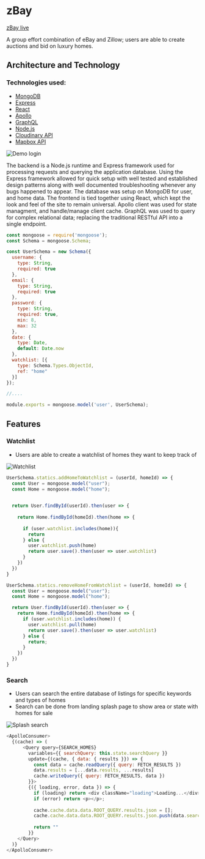 # zBay

 [zBay live](https://the-zbay.herokuapp.com/)

A group effort combination of eBay and Zillow; users are able to create auctions and bid on luxury homes.



## Architecture and Technology


### Technologies used: 
* [MongoDB](https://www.mongodb.com/)
* [Express](https://expressjs.com/)
* [React](https://reactjs.org/)
* [Apollo](https://www.apollographql.com/)
* [GraphQL](https://graphql.org/)
* [Node.js](https://nodejs.org/)
* [Cloudinary API](https://cloudinary.com/)
* [Mapbox API](https://www.mapbox.com/)

<div><img src="https://github.com/ivopavlov87/zBay/blob/heroku-deployment/ModalGif.gif" alt="Demo login" /></div>

The backend is a Node.js runtime and Express framework used for processing requests and querying the application database. Using the Express framework allowed for quick setup with well tested and established design patterns along with well documented troubleshooting whenever any bugs happened to appear. The database was setup on MongoDB for user, and home data. The frontend is tied together using React, which kept the look and feel of the site to remain universal. Apollo client was used for state managment, and handle/manage client cache. GraphQL was used to query for complex relational data; replacing the traditional RESTful API into a single endpoint.

```javascript
const mongoose = require('mongoose');
const Schema = mongoose.Schema;

const UserSchema = new Schema({
  username: {
    type: String,
    required: true
  },
  email: {
    type: String,
    required: true
  },
  password: {
    type: String,
    required: true,
    min: 8,
    max: 32
  },
  date: {
    type: Date,
    default: Date.now
  },
  watchlist: [{
    type: Schema.Types.ObjectId,
    ref: "home"
  }]
});

//....

module.exports = mongoose.model('user', UserSchema);
```

## Features

### Watchlist

* Users are able to create a watchlist of homes they want to keep track of

<div><img src="https://github.com/ivopavlov87/zBay/blob/master/MapBidWatchlistGif.gif" alt="Watchlist" /></div>

```javascript
UserSchema.statics.addHomeToWatchlist = (userId, homeId) => {
  const User = mongoose.model("user");
  const Home = mongoose.model("home");
  

  return User.findById(userId).then(user => {
    
    return Home.findById(homeId).then(home => {
      
      if (user.watchlist.includes(home)){
        return 
      } else {
        user.watchlist.push(home)
        return user.save().then(user => user.watchlist)
      }
    })
  })
}

UserSchema.statics.removeHomeFromWatchlist = (userId, homeId) => {
  const User = mongoose.model("user");
  const Home = mongoose.model("home");

  return User.findById(userId).then(user => {
    return Home.findById(homeId).then(home => {
      if (user.watchlist.includes(home)) {
        user.watchlist.pull(home)
        return user.save().then(user => user.watchlist)
      } else {
        return;
      }
    })
  })
}
```

### Search

* Users can search the entire database of listings for specific keywords and types of homes
* Search can be done from landing splash page to show area or state with homes for sale

<div><img src="https://github.com/ivopavlov87/zBay/blob/master/SplashSearchGif.gif" alt="Splash search" /></div>

```javascript
<ApolloConsumer>
  {(cache) => (
      <Query query={SEARCH_HOMES} 
        variables={{ searchQuery: this.state.searchQuery }}
        update={(cache, { data: { results }}) => {
          const data = cache.readQuery({ query: FETCH_RESULTS })
          data.results = [...data.results, ...results]
          cache.writeQuery({ query: FETCH_RESULTS, data })
        }}>
        {({ loading, error, data }) => {
          if (loading) return <div className="loading">Loading...</div>;
          if (error) return <p></p>;
  
          cache.cache.data.data.ROOT_QUERY.results.json = [];
          cache.cache.data.data.ROOT_QUERY.results.json.push(data.searchHomes);
  
          return ""
        }}
    </Query>
  )}
</ApolloConsumer>
```